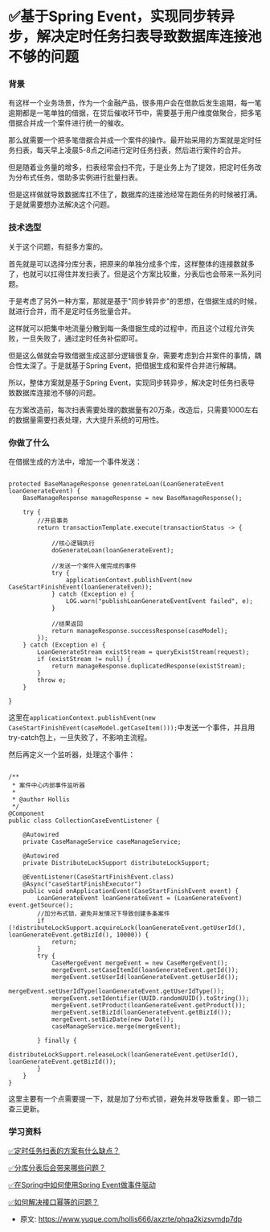 # ✅基于Spring Event，实现同步转异步，解决定时任务扫表导致数据库连接池不够的问题
<!--page header-->

<a name="8e1b944f"></a>
### 背景

有这样一个业务场景，作为一个金融产品，很多用户会在借款后发生逾期，每一笔逾期都是一笔单独的借据，在贷后催收环节中，需要基于用户维度做聚合，把多笔借据合并成一个案件进行统一的催收。

那么就需要一个把多笔借据合并成一个案件的操作。最开始采用的方案就是定时任务扫表，每天早上凌晨5-8点之间进行定时任务扫表，然后进行案件的合并。

但是随着业务量的增多，扫表经常会扫不完，于是业务上为了提效，把定时任务改为分布式任务，借助多实例进行批量扫表。

但是这样做就导致数据库扛不住了，数据库的连接池经常在跑任务的时候被打满。于是就需要想办法解决这个问题。

<a name="15a472cc"></a>
### 技术选型

关于这个问题，有挺多方案的。

首先就是可以选择分库分表，把原来的单独分成多个库，这样整体的连接数就多了，也就可以扛得住并发扫表了。但是这个方案比较重，分表后也会带来一系列问题。

于是考虑了另外一种方案，那就是基于"同步转异步"的思想，在借据生成的时候，就进行合并，而不是定时任务批量合并。

这样就可以把集中地流量分散到每一条借据生成的过程中，而且这个过程允许失败，一旦失败了，通过定时任务补偿即可。

但是这么做就会导致借据生成这部分逻辑很复杂，需要考虑到合并案件的事情，耦合性太深了。于是就基于Spring Event，把借据生成和案件合并进行解耦。

所以，整体方案就是基于Spring Event，实现同步转异步，解决定时任务扫表导致数据库连接池不够的问题。

在方案改造前，每次扫表需要处理的数据量有20万条，改造后，只需要1000左右的数据量需要扫表处理，大大提升系统的可用性。

<a name="03f97796"></a>
### 你做了什么

在借据生成的方法中，增加一个事件发送：

```

protected BaseManageResponse genenrateLoan(LoanGenerateEvent loanGenerateEvent) {
    BaseManageResponse manageResponse = new BaseManageResponse();

    try {
        //开启事务
        return transactionTemplate.execute(transactionStatus -> {
            
            //核心逻辑执行
            doGenerateLoan(loanGenerateEvent);

            //发送一个案件入催完成的事件
            try {
                applicationContext.publishEvent(new CaseStartFinishEvent(loanGenerateEven));
            } catch (Exception e) {
                LOG.warn("publishLoanGenerateEventEvent failed", e);
            }

            //结果返回
            return manageResponse.successResponse(caseModel);
        });
    } catch (Exception e) {
        LoanGenerateStream existStream = queryExistStream(request);
        if (existStream != null) {
            return manageResponse.duplicatedResponse(existStream);
        }
        throw e;
    }

}
```

这里在`applicationContext.publishEvent(new CaseStartFinishEvent(caseModel.getCaseItem()));`中发送一个事件，并且用try-catch包上，一旦失败了，不影响主流程。

然后再定义一个监听器，处理这个事件：

```

/**
 * 案件中心内部事件监听器
 *
 * @author Hollis
 */
@Component
public class CollectionCaseEventListener {

    @Autowired
    private CaseManageService caseManageService;

    @Autowired
    private DistributeLockSupport distributeLockSupport;
 
    @EventListener(CaseStartFinishEvent.class)
    @Async("caseStartFinishExecutor")
    public void onApplicationEvent(CaseStartFinishEvent event) {
        LoanGenerateEvent loanGenerateEvent = (LoanGenerateEvent) event.getSource();
        //加分布式锁，避免并发情况下导致创建多条案件
        if (!distributeLockSupport.acquireLock(loanGenerateEvent.getUserId(), loanGenerateEvent.getBizId(), 10000)) {
            return;
        }
        try {
            CaseMergeEvent mergeEvent = new CaseMergeEvent();
            mergeEvent.setCaseItemId(loanGenerateEvent.getId());
            mergeEvent.setUserId(loanGenerateEvent.getUserId());
            mergeEvent.setUserIdType(loanGenerateEvent.getUserIdType());
            mergeEvent.setIdentifier(UUID.randomUUID().toString());
            mergeEvent.setProduct(loanGenerateEvent.getProduct());
            mergeEvent.setBizId(loanGenerateEvent.getBizId());
            mergeEvent.setBizDate(new Date());
            caseManageService.merge(mergeEvent);
            
        } finally {
            distributeLockSupport.releaseLock(loanGenerateEvent.getUserId(), loanGenerateEvent.getBizId());
        }
    }
}
```

这里主要有一个点需要提一下，就是加了分布式锁，避免并发导致重复。即一锁二查三更新。

<a name="e51e79c6"></a>
### 学习资料

[✅定时任务扫表的方案有什么缺点？](https://www.yuque.com/hollis666/axzrte/bgr91vskph8odcsr?view=doc_embed)

[✅分库分表后会带来哪些问题？](https://www.yuque.com/hollis666/axzrte/yhseig?view=doc_embed)

[✅在Spring中如何使用Spring Event做事件驱动](https://www.yuque.com/hollis666/axzrte/lgs78ulq6l3cg1qk?view=doc_embed)

[✅如何解决接口幂等的问题？](https://www.yuque.com/hollis666/axzrte/gz2qwl?view=doc_embed)


<!--page footer-->
- 原文: <https://www.yuque.com/hollis666/axzrte/phqa2kizsvmdp7dp>
